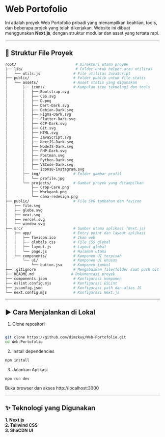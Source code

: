 # Web Portofolio

Ini adalah proyek Web Portofolio pribadi yang menampilkan keahlian, tools, dan beberapa projek yang telah dikerjakan. Website ini dibuat menggunakan **Next.js**, dengan struktur modular dan asset yang tertata rapi.

---

## 📁 Struktur File Proyek

```bash
root/                           # Direktori utama proyek
├── lib/                        # Folder untuk helper atau utilitas
│   └── utils.js               # File utilitas JavaScript
├── public/                    # Folder publik untuk file statis
│   └── assets/                # Asset statis yang digunakan
│       ├── icons/             # Kumpulan icon teknologi dan tools
│       │   ├── Bootstrap.svg
│       │   ├── CSS.svg
│       │   ├── D.png
│       │   ├── Dart-Dark.svg
│       │   ├── Debian-Dark.svg
│       │   ├── Figma-Dark.svg
│       │   ├── Flutter-Dark.svg
│       │   ├── GCP-Dark.svg
│       │   ├── Git.svg
│       │   ├── HTML.svg
│       │   ├── JavaScript.svg
│       │   ├── NextJS-Dark.svg
│       │   ├── NodeJS-Dark.svg
│       │   ├── PHP-Dark.svg
│       │   ├── Postman.svg
│       │   ├── Python-Dark.svg
│       │   ├── VSCode-Dark.svg
│       │   └── icons8-instagram.svg
│       ├── img/               # Folder gambar profil
│       │   └── profile.jpg
│       └── projects/          # Gambar proyek yang ditampilkan
│           ├── Crop-Care.png
│           ├── Workgank.png
│           └── dana-redesign.png
├── public/                    # File SVG tambahan dan favicon
│   ├── file.svg
│   ├── globe.svg
│   ├── next.svg
│   ├── vercel.svg
│   └── window.svg
├── src/                       # Sumber utama aplikasi (Next.js)
│   ├── app/                   # Entry point dan layout aplikasi
│   │   ├── favicon.ico        # Ikon web
│   │   ├── globals.css        # File CSS global
│   │   ├── layout.js          # Layout global
│   │   └── page.js            # Halaman utama
│   └── components/            # Komponen UI terpisah
│       └── ui/                # Komponen UI khusus
│           └── button.jsx     # Komponen tombol
├── .gitignore                 # Mengabaikan file/folder saat push Git
├── README.md                 # Dokumentasi proyek
├── components.json            # Konfigurasi komponen
├── eslint.config.mjs          # Konfigurasi ESLint
├── jsconfig.json              # Konfigurasi path dan alias JS
└── next.config.mjs            # Konfigurasi Next.js
```
---

## ▶️ Cara Menjalankan di Lokal
1. Clone repositori

```bash

git clone https://github.com/dimzkuy/Web-Portofolio.git
cd Web-Portofolio
```
2. Install dependencies

```bash
npm install
```
3. Jalankan Aplikasi
```bash
npm run dev
```
Buka browser dan akses http://localhost:3000

---

## ✨ Teknologi yang Digunakan<br>
**1. Next.js**<br>
**2. Tailwind CSS**<br>
**3. ShaCDN UI**

